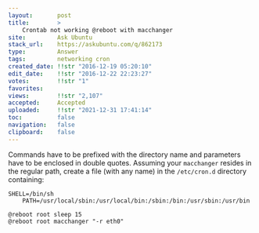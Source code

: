 ```yaml
---
layout:       post
title:        >
    Crontab not working @reboot with macchanger
site:         Ask Ubuntu
stack_url:    https://askubuntu.com/q/862173
type:         Answer
tags:         networking cron
created_date: !!str "2016-12-19 05:20:10"
edit_date:    !!str "2016-12-22 22:23:27"
votes:        !!str "1"
favorites:    
views:        !!str "2,107"
accepted:     Accepted
uploaded:     !!str "2021-12-31 17:41:14"
toc:          false
navigation:   false
clipboard:    false
---
```


Commands have to be prefixed with the directory name and parameters have to be enclosed in double quotes. Assuming your `macchanger` resides in the regular path, create a file (with any name) in the `/etc/cron.d` directory containing:

``` 
SHELL=/bin/sh
	PATH=/usr/local/sbin:/usr/local/bin:/sbin:/bin:/usr/sbin:/usr/bin
```

``` 
@reboot root sleep 15
@reboot root macchanger "-r eth0"

```


